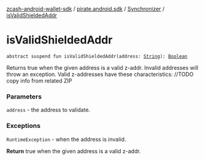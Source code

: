 [zcash-android-wallet-sdk](../../index.md) / [pirate.android.sdk](../index.md) / [Synchronizer](index.md) / [isValidShieldedAddr](./is-valid-shielded-addr.md)

# isValidShieldedAddr

`abstract suspend fun isValidShieldedAddr(address: `[`String`](https://kotlinlang.org/api/latest/jvm/stdlib/kotlin/-string/index.html)`): `[`Boolean`](https://kotlinlang.org/api/latest/jvm/stdlib/kotlin/-boolean/index.html)

Returns true when the given address is a valid z-addr. Invalid addresses will throw an
exception. Valid z-addresses have these characteristics: //TODO copy info from related ZIP

### Parameters

`address` - the address to validate.

### Exceptions

`RuntimeException` - when the address is invalid.

**Return**
true when the given address is a valid z-addr.

